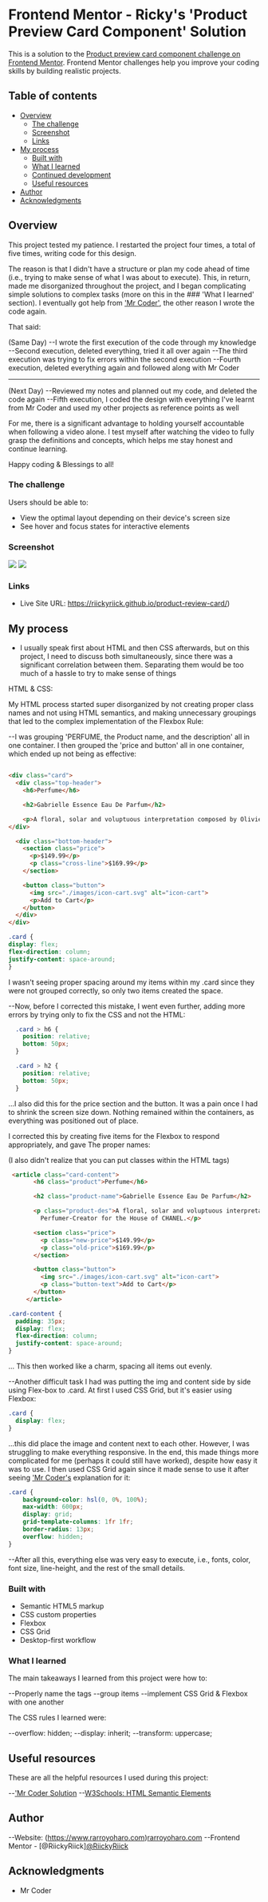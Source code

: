 # Frontend Mentor - Ricky's 'Product Preview Card Component' Solution


This is a solution to the [Product preview card component challenge on Frontend Mentor](https://www.frontendmentor.io/challenges/product-preview-card-component-GO7UmttRfa). Frontend Mentor challenges help you improve your coding skills by building realistic projects. 



## Table of contents

- [Overview](#overview)
  - [The challenge](#the-challenge)
  - [Screenshot](#screenshot)
  - [Links](#links)
- [My process](#my-process)
  - [Built with](#built-with)
  - [What I learned](#what-i-learned)
  - [Continued development](#continued-development)
  - [Useful resources](#useful-resources)
- [Author](#author)
- [Acknowledgments](#acknowledgments)


## Overview

This project tested my patience. I restarted the project four times, a total of five times, writing code for this design. 

The reason is that I didn't have a structure or plan my code ahead of time (i.e., trying to make sense of what I was about to execute). This, in return, made me disorganized throughout the project, and I began complicating simple solutions to complex tasks (more on this in the ### 'What I learned' section). I eventually got help from <a href="https://www.youtube.com/watch?v=9aDqk7jUMZQ" target="_blank">'Mr Coder'</a>, the other reason I wrote the code again. 

That said: 

(Same Day)
--I wrote the first execution of the code through my knowledge 
--Second execution, deleted everything, tried it all over again
--The third execution was trying to fix errors within the second execution
--Fourth execution, deleted everything again and followed along with Mr Coder 
____________________________________________________________________
(Next Day)
--Reviewed my notes and planned out my code, and deleted the code again
--Fifth execution, I coded the design with everything I've learnt from Mr Coder and used my other projects as reference points as well 

For me, there is a significant advantage to holding yourself accountable when following a video alone. I test myself after watching the video to fully grasp the definitions and concepts, which helps me stay honest and continue learning. 

Happy coding & Blessings to all!


### The challenge

Users should be able to:

- View the optimal layout depending on their device's screen size
- See hover and focus states for interactive elements

### Screenshot

<img src="./My Desktop Design.png"/>
<img src="./My Mobile Design.png"/>


### Links

- Live Site URL: https://riickyriick.github.io/product-review-card/)

## My process

* I usually speak first about HTML and then CSS afterwards, but on this project, I need to discuss both simultaneously, since there was a significant correlation between them. Separating them would be too much of a hassle to try to make sense of things 

HTML & CSS: 

My HTML process started super disorganized by not creating proper class names and not using HTML semantics, and making unnecessary groupings that led to the complex implementation of the Flexbox Rule:

--I was grouping 'PERFUME, the Product name, and the description' all in one container. 
I then grouped the 'price and button' all in one container, which ended up not being 
as effective:

```html

<div class="card">
  <div class="top-header">
    <h6>Perfume</h6>

    <h2>Gabrielle Essence Eau De Parfum</h2>

    <p>A floral, solar and voluptuous interpretation composed by Olivier Polge, Perfumer-Creator for the House of CHANEL.</p>
</div>

  <div class="bottom-header"> 
    <section class="price">
      <p>$149.99</p>
      <p class="cross-line">$169.99</p>
    </section>

    <button class="button">
      <img src="./images/icon-cart.svg" alt="icon-cart">
      <p>Add to Cart</p>
    </button>
  </div>
</div>
  ```



```css
.card {
display: flex; 
flex-direction: column; 
justify-content: space-around;
}
```
I wasn't seeing proper spacing around my items within my .card since they were not grouped correctly, so only two items created the space. 

--Now, before I corrected this mistake, I went even further, adding more errors by trying only to fix the CSS and not the HTML:

```css
  .card > h6 {
    position: relative;
    bottom: 50px;
  }

  .card > h2 {
    position: relative;
    bottom: 50px;
  }
```

...I also did this for the price section and the button. It was a pain once I had to shrink the screen size down. Nothing remained within the containers, as everything was positioned out of place.

I corrected this by creating five items for the Flexbox to respond appropriately, and gave 
The proper names:

 (I also didn't realize that you can put classes within the HTML tags)

 ```html
  <article class="card-content">
        <h6 class="product">Perfume</h6>

        <h2 class="product-name">Gabrielle Essence Eau De Parfum</h2>

        <p class="product-des">A floral, solar and voluptuous interpretation composed by Olivier Polge,
          Perfumer-Creator for the House of CHANEL.</p>

        <section class="price">
          <p class="new-price">$149.99</p>
          <p class="old-price">$169.99</p>
        </section>

        <button class="button">
          <img src="./images/icon-cart.svg" alt="icon-cart">
          <p class="button-text">Add to Cart</p>
        </button>
      </article>
  ```

  ```css
  .card-content {
    padding: 35px;
    display: flex;
    flex-direction: column;
    justify-content: space-around;
}
  ```

... This then worked like a charm, spacing all items out evenly. 

--Another difficult task I had was putting the img and content side by side using Flex-box to .card. At first I used CSS Grid, but it's easier using Flexbox:

```css
.card {
  display: flex;
}
```
...this did place the image and content next to each other. However, I was struggling to make everything responsive. In the end, this made things more complicated for me (perhaps it could still have worked), despite how easy it was to use. I then used CSS Grid again since it made sense to use it after seeing <a href="https://www.youtube.com/watch?v=9aDqk7jUMZQ" target="_blank">'Mr Coder's</a> explanation for it: 

```css
.card {
    background-color: hsl(0, 0%, 100%);
    max-width: 600px;
    display: grid;
    grid-template-columns: 1fr 1fr;
    border-radius: 13px;
    overflow: hidden;
}
```

--After all this, everything else was very easy to execute, i.e., fonts, color, font size, line-height, and the rest of the small details. 






### Built with

- Semantic HTML5 markup
- CSS custom properties
- Flexbox
- CSS Grid
- Desktop-first workflow

### What I learned

The main takeaways I learned from this project were how to:

--Properly name the tags 
--group items
--implement CSS Grid & Flexbox with one another

The CSS rules I learned were:

--overflow: hidden;
--display: inherit;
--transform: uppercase;


## Useful resources

These are all the helpful resources I used during this project:

--<a href="https://www.youtube.com/watch?v=9aDqk7jUMZQ" target="_blank">'Mr Coder Solution</a> 
--<a href="https://www.w3schools.com/html/html5_semantic_elements.asp" target="_blank">W3Schools: HTML Semantic Elements</a>

## Author

--Website: (https://www.rarroyoharo.com)<a href="https://www.rarroyoharo.com" target="_blank">rarroyoharo.com</a> 
--Frontend Mentor - [@RiickyRiick]<a href="https://www.frontendmentor.io/profile/RiickyRiick" target="_blank">@RiickyRiick</a> 



## Acknowledgments

- Mr Coder


